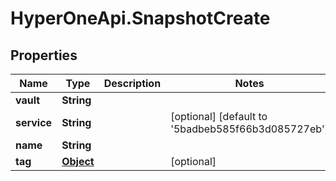 # HyperOneApi.SnapshotCreate

## Properties
Name | Type | Description | Notes
------------ | ------------- | ------------- | -------------
**vault** | **String** |  | 
**service** | **String** |  | [optional] [default to &#39;5badbeb585f66b3d085727eb&#39;]
**name** | **String** |  | 
**tag** | [**Object**](.md) |  | [optional] 


